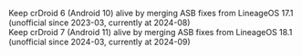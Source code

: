 Keep crDroid 6 (Android 10) alive by merging ASB fixes from LineageOS 17.1 (unofficial since 2023-03, currently at 2024-08)\
Keep crDroid 7 (Android 11) alive by merging ASB fixes from LineageOS 18.1 (unofficial since 2024-03, currently at 2024-09)
